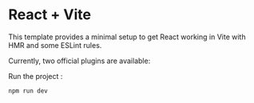 # React + Vite

This template provides a minimal setup to get React working in Vite with HMR and some ESLint rules.

Currently, two official plugins are available:

Run the project : 
	
	npm run dev
